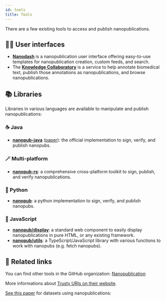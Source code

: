 ```yaml
---
id: tools
title: Tools
---
```


There are a few existing tools to access and publish nanopublications.

## 👩‍💻 User interfaces

- [**Nanodash**](https://github.com/knowledgepixels/nanodash) is a nanopublication user interface offering easy-to-use templates for nanopublication creation, custom feeds, and search.
- The [**Knowledge Collaboratory**](https://collaboratory.semanticscience.org/) is a service to help annotate biomedical text, publish those annotations as nanopublications, and browse nanopublications.

## 📚️ Libraries

Libraries in various languages are available to manipulate and publish nanopublications:

### ☕️ Java

- [**nanopub-java**](https://github.com/Nanopublication/nanopub-java) ([paper](https://arxiv.org/abs/1508.04977)): the official implementation to sign, verify, and publish nanopubs.

### 🪄 Multi-platform

- [**nanopub-rs**](https://vemonet.github.io/nanopub-rs/): a comprehensive cross-platform toolkit to sign, publish, and verify nanopublications.

### 🐍 Python

- [**nanopub**](https://nanopublication.github.io/nanopub-py): a python implementation to sign, verify, and publish nanopubs.

### 🚀 JavaScript

- [**nanopub/display**](https://github.com/vemonet/nanopub-display): a standard web component to easily display nanopublications in pure HTML, or any existing framework.
- [**nanopub/utils**](https://github.com/knowledgepixels/nanopub-utils): a TypeScript/JavaScript library with various functions to work with nanopubs (e.g. fetch nanopubs).

## 🔗 Related links

You can find other tools in the GitHub organization: [Nanopublication](https://github.com/Nanopublication/)

More informations about [Trusty URIs on their website](http://trustyuri.net/).

[See this paper](https://arxiv.org/abs/1809.06532) for datasets using nanopublications:
